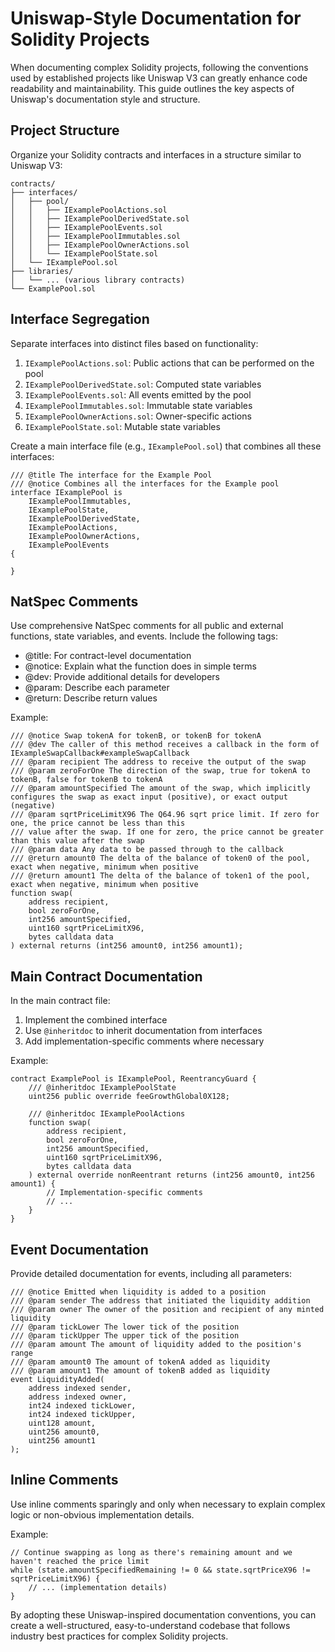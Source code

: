 # Uniswap-Style Documentation for Solidity Projects

When documenting complex Solidity projects, following the conventions used by established projects like Uniswap V3 can greatly enhance code readability and maintainability. This guide outlines the key aspects of Uniswap's documentation style and structure.

## Project Structure

Organize your Solidity contracts and interfaces in a structure similar to Uniswap V3:

```
contracts/
├── interfaces/
│   ├── pool/
│   │   ├── IExamplePoolActions.sol
│   │   ├── IExamplePoolDerivedState.sol
│   │   ├── IExamplePoolEvents.sol
│   │   ├── IExamplePoolImmutables.sol
│   │   ├── IExamplePoolOwnerActions.sol
│   │   └── IExamplePoolState.sol
│   └── IExamplePool.sol
├── libraries/
│   └── ... (various library contracts)
└── ExamplePool.sol
```

## Interface Segregation

Separate interfaces into distinct files based on functionality:

1. `IExamplePoolActions.sol`: Public actions that can be performed on the pool
2. `IExamplePoolDerivedState.sol`: Computed state variables
3. `IExamplePoolEvents.sol`: All events emitted by the pool
4. `IExamplePoolImmutables.sol`: Immutable state variables
5. `IExamplePoolOwnerActions.sol`: Owner-specific actions
6. `IExamplePoolState.sol`: Mutable state variables

Create a main interface file (e.g., `IExamplePool.sol`) that combines all these interfaces:

```solidity
/// @title The interface for the Example Pool
/// @notice Combines all the interfaces for the Example pool
interface IExamplePool is
    IExamplePoolImmutables,
    IExamplePoolState,
    IExamplePoolDerivedState,
    IExamplePoolActions,
    IExamplePoolOwnerActions,
    IExamplePoolEvents
{

}
```

## NatSpec Comments

Use comprehensive NatSpec comments for all public and external functions, state variables, and events. Include the following tags:

- @title: For contract-level documentation
- @notice: Explain what the function does in simple terms
- @dev: Provide additional details for developers
- @param: Describe each parameter
- @return: Describe return values

Example:

```solidity
/// @notice Swap tokenA for tokenB, or tokenB for tokenA
/// @dev The caller of this method receives a callback in the form of IExampleSwapCallback#exampleSwapCallback
/// @param recipient The address to receive the output of the swap
/// @param zeroForOne The direction of the swap, true for tokenA to tokenB, false for tokenB to tokenA
/// @param amountSpecified The amount of the swap, which implicitly configures the swap as exact input (positive), or exact output (negative)
/// @param sqrtPriceLimitX96 The Q64.96 sqrt price limit. If zero for one, the price cannot be less than this
/// value after the swap. If one for zero, the price cannot be greater than this value after the swap
/// @param data Any data to be passed through to the callback
/// @return amount0 The delta of the balance of token0 of the pool, exact when negative, minimum when positive
/// @return amount1 The delta of the balance of token1 of the pool, exact when negative, minimum when positive
function swap(
    address recipient,
    bool zeroForOne,
    int256 amountSpecified,
    uint160 sqrtPriceLimitX96,
    bytes calldata data
) external returns (int256 amount0, int256 amount1);
```

## Main Contract Documentation

In the main contract file:

1. Implement the combined interface
2. Use `@inheritdoc` to inherit documentation from interfaces
3. Add implementation-specific comments where necessary

Example:

```solidity
contract ExamplePool is IExamplePool, ReentrancyGuard {
    /// @inheritdoc IExamplePoolState
    uint256 public override feeGrowthGlobal0X128;

    /// @inheritdoc IExamplePoolActions
    function swap(
        address recipient,
        bool zeroForOne,
        int256 amountSpecified,
        uint160 sqrtPriceLimitX96,
        bytes calldata data
    ) external override nonReentrant returns (int256 amount0, int256 amount1) {
        // Implementation-specific comments
        // ...
    }
}
```

## Event Documentation

Provide detailed documentation for events, including all parameters:

```solidity
/// @notice Emitted when liquidity is added to a position
/// @param sender The address that initiated the liquidity addition
/// @param owner The owner of the position and recipient of any minted liquidity
/// @param tickLower The lower tick of the position
/// @param tickUpper The upper tick of the position
/// @param amount The amount of liquidity added to the position's range
/// @param amount0 The amount of tokenA added as liquidity
/// @param amount1 The amount of tokenB added as liquidity
event LiquidityAdded(
    address indexed sender,
    address indexed owner,
    int24 indexed tickLower,
    int24 indexed tickUpper,
    uint128 amount,
    uint256 amount0,
    uint256 amount1
);
```

## Inline Comments

Use inline comments sparingly and only when necessary to explain complex logic or non-obvious implementation details.

Example:

```solidity
// Continue swapping as long as there's remaining amount and we haven't reached the price limit
while (state.amountSpecifiedRemaining != 0 && state.sqrtPriceX96 != sqrtPriceLimitX96) {
    // ... (implementation details)
}
```

By adopting these Uniswap-inspired documentation conventions, you can create a well-structured, easy-to-understand codebase that follows industry best practices for complex Solidity projects.